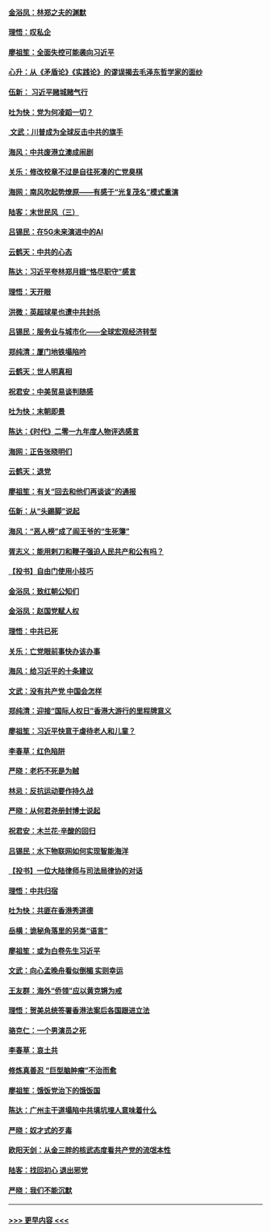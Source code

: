 #### [金浴凤：林郑之夫的渊默](../pages/nsc993/n11737735.md?t=12221333) 
#### [理悟：叹私企](../pages/nsc993/n11737715.md?t=12221333) 
#### [廖祖笙：全面失控可能袭向习近平](../pages/nsc993/n11737704.md?t=12221333) 
#### [心升：从《矛盾论》《实践论》的谬误揭去毛泽东哲学家的面纱](../pages/nsc993/n11736962.md?t=12221333) 
#### [伍新： 习近平赌城赌气行](../pages/nsc993/n11736929.md?t=12221333) 
#### [吐为快：党为何凌蹈一切？](../pages/nsc993/n11736915.md?t=12221333) 
#### [ 文武：川普成为全球反击中共的旗手](../pages/nsc993/n11736882.md?t=12221333) 
#### [海风：中共废港立澳成闹剧](../pages/nsc993/n11735857.md?t=12221333) 
#### [关乐：修改校章不过是自往死凑的亡党臭棋](../pages/nsc993/n11735097.md?t=12221333) 
#### [海网：南风吹起势燎原——有感于“光复茂名”模式重演](../pages/nsc993/n11732308.md?t=12221333) 
#### [陆客：末世民风（三）](../pages/nsc993/n11732211.md?t=12221333) 
#### [吕锡民：在5G未来演进中的AI](../pages/nsc993/n11730010.md?t=12221333) 
#### [云鹤天：中共的心态](../pages/nsc993/n11729906.md?t=12221333) 
#### [陈达：习近平夸林郑月娥“恪尽职守”感言](../pages/nsc993/n11729881.md?t=12221333) 
#### [理悟：天开眼](../pages/nsc993/n11729699.md?t=12221333) 
#### [洪微：英超球星也遭中共封杀](../pages/nsc993/n11727243.md?t=12221333) 
#### [吕锡民：服务业与城市化——全球宏观经济转型](../pages/nsc993/n11725845.md?t=12221333) 
#### [郑纯清：厦门地铁塌陷吟](../pages/nsc993/n11725813.md?t=12221333) 
#### [云鹤天：世人明真相](../pages/nsc993/n11725621.md?t=12221333) 
#### [祝君安：中美贸易谈判随感](../pages/nsc993/n11725609.md?t=12221333) 
#### [吐为快：末朝即景](../pages/nsc993/n11723365.md?t=12221333) 
#### [陈达：《时代》二零一九年度人物评选感言](../pages/nsc993/n11723337.md?t=12221333) 
#### [海网：正告张晓明们](../pages/nsc993/n11723228.md?t=12221333) 
#### [云鹤天：退党](../pages/nsc993/n11723056.md?t=12221333) 
#### [廖祖笙：有关“回去和他们再谈谈”的通报](../pages/nsc993/n11722442.md?t=12221333) 
#### [伍新：从“头踢脚”说起](../pages/nsc993/n11722429.md?t=12221333) 
#### [海风：“恶人榜”成了阎王爷的“生死簿”](../pages/nsc993/n11722272.md?t=12221333) 
#### [胥志义：能用剌刀和鞭子强迫人民共产和公有吗？](../pages/nsc993/n11720569.md?t=12221333) 
#### [【投书】自由门使用小技巧](../pages/nsc993/n11720180.md?t=12221333) 
#### [金浴凤：致红朝公知们](../pages/nsc993/n11720563.md?t=12221333) 
#### [金浴凤：赵国党赋人权](../pages/nsc993/n11720533.md?t=12221333) 
#### [理悟：中共已死](../pages/nsc993/n11720233.md?t=12221333) 
#### [关乐：亡党眼前事快办该办事](../pages/nsc993/n11719160.md?t=12221333) 
#### [海风：给习近平的十条建议](../pages/nsc993/n11717616.md?t=12221333) 
#### [文武：没有共产党 中国会怎样](../pages/nsc993/n11717584.md?t=12221333) 
#### [郑纯清：迎接“国际人权日”香港大游行的里程牌意义](../pages/nsc993/n11717417.md?t=12221333) 
#### [廖祖笙：习近平快意于虐待老人和儿童？](../pages/nsc993/n11715313.md?t=12221333) 
#### [李春草：红色陷阱](../pages/nsc993/n11715029.md?t=12221333) 
#### [严晓：老朽不死是为贼](../pages/nsc993/n11712910.md?t=12221333) 
#### [林忌：反抗运动要作持久战](../pages/nsc993/n11712623.md?t=12221333) 
#### [严晓：从何君尧册封博士说起](../pages/nsc993/n11712465.md?t=12221333) 
#### [祝君安：木兰花·辛酸的回归](../pages/nsc993/n11712381.md?t=12221333) 
#### [吕锡民：水下物联网如何实现智能海洋](../pages/nsc993/n11711158.md?t=12221333) 
#### [【投书】一位大陆律师与司法局律协的对话](../pages/nsc993/n11709675.md?t=12221333) 
#### [理悟：中共归宿](../pages/nsc993/n11710059.md?t=12221333) 
#### [吐为快：共匪在香港秀道德](../pages/nsc993/n11709979.md?t=12221333) 
#### [岳横：诡秘角落里的另类“语言”](../pages/nsc993/n11709792.md?t=12221333) 
#### [廖祖笙：或为白卷先生习近平](../pages/nsc993/n11708330.md?t=12221333) 
#### [文武：向心孟晚舟看似倒楣 实则幸运](../pages/nsc993/n11708236.md?t=12221333) 
#### [王友群：海外“侨领”应以黄克锵为戒](../pages/nsc993/n11706176.md?t=12221333) 
#### [理悟：贺美总统签署香港法案后各国跟进立法](../pages/nsc993/n11706853.md?t=12221333) 
#### [骆克仁：一个男演员之死](../pages/nsc993/n11706677.md?t=12221333) 
#### [李春草：哀土共](../pages/nsc993/n11706255.md?t=12221333) 
#### [修炼真善忍 “巨型脑肿瘤”不治而愈](../pages/nsc993/n11705340.md?t=12221333) 
#### [廖祖笙：饿饭党治下的饿饭国](../pages/nsc993/n11705085.md?t=12221333) 
#### [陈达：广州主干道塌陷中共填坑埋人意味着什么](../pages/nsc993/n11705046.md?t=12221333) 
#### [严晓：奴才式的歹毒](../pages/nsc993/n11704826.md?t=12221333) 
#### [欧阳天剑：从金三胖的核武态度看共产党的流氓本性](../pages/nsc993/n11702238.md?t=12221333) 
#### [陆客：找回初心 退出邪党](../pages/nsc993/n11702213.md?t=12221333) 
#### [严晓：我们不能沉默](../pages/nsc993/n11702110.md?t=12221333) 

----
#### [ >>> 更早内容 <<< ](../indexes/nsc993-earlier.md)
